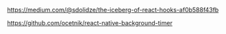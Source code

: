https://medium.com/@sdolidze/the-iceberg-of-react-hooks-af0b588f43fb

https://github.com/ocetnik/react-native-background-timer
